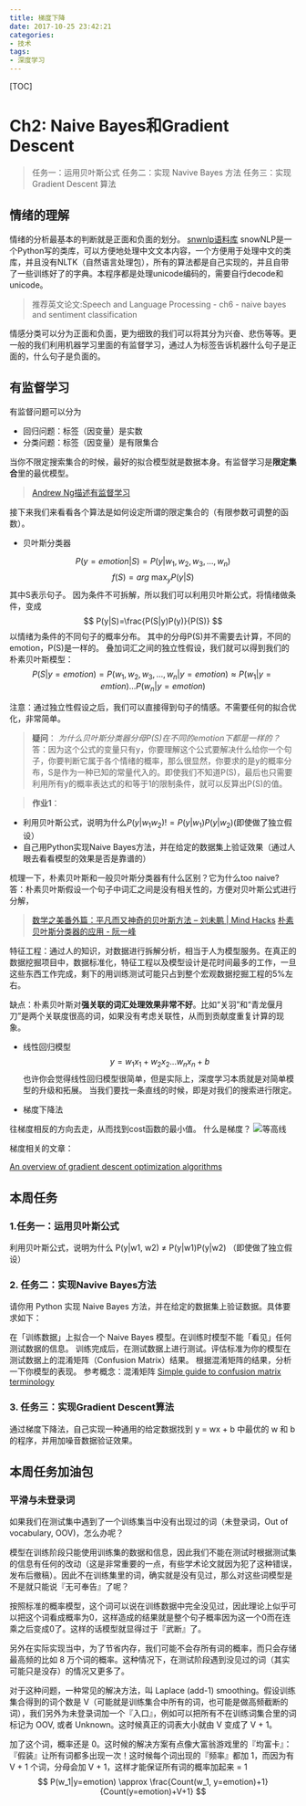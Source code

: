 ```yaml
---
title: 梯度下降
date: 2017-10-25 23:42:21
categories:
- 技术
tags:
- 深度学习
---
```

[TOC]

# Ch2: Naive Bayes和Gradient Descent
> 任务一：运用贝叶斯公式
任务二：实现 Navive Bayes 方法
任务三：实现 Gradient Descent 算法

## 情绪的理解
情绪的分析最基本的判断就是正面和负面的划分。
[snwnlp语料库](https://github.com/isnowfy/snownlp)
snowNLP是一个Python写的类库，可以方便地处理中文文本内容，一个方便用于处理中文的类库，并且没有NLTK（自然语言处理包），所有的算法都是自己实现的，并且自带了一些训练好了的字典。本程序都是处理unicode编码的，需要自行decode和unicode。

>推荐英文论文:Speech and Language Processing - ch6 - naive bayes and sentiment classification

情感分类可以分为正面和负面，更为细致的我们可以将其分为兴奋、悲伤等等。更一般的我们利用机器学习里面的有监督学习，通过人为标签告诉机器什么句子是正面的，什么句子是负面的。

## 有监督学习
有监督问题可以分为
- 回归问题：标签（因变量）是实数
- 分类问题：标签（因变量）是有限集合

当你不限定搜索集合的时候，最好的拟合模型就是数据本身。有监督学习是**限定集合**里的最优模型。

>[Andrew Ng描述有监督学习](https://www.coursera.org/learn/machine-learning/lecture/1VkCb/supervised-learning)

接下来我们来看看各个算法是如何设定所谓的限定集合的（有限参数可调整的函数）。

- 贝叶斯分类器

$$ P(y=emotion|S)=P(y|w_1, w_2, w_3, ..., w_n) $$
$$ f(S)=arg\ \max_{y} P(y|S)  $$
其中S表示句子。
因为条件不可拆解，所以我们可以利用贝叶斯公式，将情绪做条件，变成
$$ P(y|S)=\frac{P(S|y)P(y)}{P(S)} $$
以情绪为条件的不同句子的概率分布。
其中的分母P(S)并不需要去计算，不同的emotion，P(S)是一样的。
叠加词汇之间的独立性假设，我们就可以得到我们的朴素贝叶斯模型：
$$ P(S|y=emotion)=P(w_1, w_2, w_3, ..., w_n|y=emotion)
\approx P(w_1|y=emtion)...P(w_n|y=emotion) $$

注意：通过独立性假设之后，我们可以直接得到句子的情感。不需要任何的拟合优化，非常简单。

> **疑问**：
*为什么贝叶斯分类器分母P(S)在不同的emotion下都是一样的？*
答：因为这个公式的变量只有y，你要理解这个公式要解决什么给你一个句子，你要判断它属于各个情绪的概率，那么很显然，你要求的是y的概率分布，S是作为一种已知的常量代入的。即使我们不知道P(S)，最后也只需要利用所有y的概率表达式的和等于1的限制条件，就可以反算出P(S)的值。

>**作业1**：
- 利用贝叶斯公式，说明为什么$P(y|w_1w_2)!=P(y|w_1)P(y|w_2)$(即使做了独立假设）
- 自己用Python实现Naive Bayes方法，并在给定的数据集上验证效果（通过人眼去看看模型的效果是否是靠谱的）


梳理一下，朴素贝叶斯和一般贝叶斯分类器有什么区别？它为什么too naive?
答：朴素贝叶斯假设一个句子中词汇之间是没有相关性的，方便对贝叶斯公式进行分解，
>[数学之美番外篇：平凡而又神奇的贝叶斯方法 – 刘未鹏 | Mind Hacks](http://mindhacks.cn/2008/09/21/the-magical-bayesian-method/)
[朴素贝叶斯分类器的应用 - 阮一峰](http://www.ruanyifeng.com/blog/2013/12/naive_bayes_classifier.html)

特征工程：通过人的知识，对数据进行拆解分析，相当于人为模型服务。在真正的数据挖掘项目中，数据标准化，特征工程以及模型设计是花时间最多的工作，一旦这些东西工作完成，剩下的用训练测试可能只占到整个宏观数据挖掘工程的5%左右。

缺点：朴素贝叶斯对**强关联的词汇处理效果非常不好**。比如“关羽”和“青龙偃月刀”是两个关联度很高的词，如果没有考虑关联性，从而到贡献度重复计算的现象。

- 线性回归模型
$$ y=w_1 x_1 + w_2 x_2 ...w_n x_n + b $$
也许你会觉得线性回归模型很简单，但是实际上，深度学习本质就是对简单模型的升级和拓展。
当我们要找一条直线的时候，即是对我们的搜索进行限定。

- 梯度下降法

往梯度相反的方向去走，从而找到cost函数的最小值。
什么是梯度？
![等高线](https://leanote.com/api/file/getImage?fileId=59f59b74ab644164490010f3)

梯度相关的文章：

[An overview of gradient descent optimization algorithms](http://sebastianruder.com/optimizing-gradient-descent/)

## 本周任务
### 1.任务一：运用贝叶斯公式

利用贝叶斯公式，说明为什么 P(y|w1, w2) ≠ P(y|w1)P(y|w2) （即使做了独立假设）

### 2. 任务二：实现Navive Bayes方法

请你用 Python 实现 Naive Bayes 方法，并在给定的数据集上验证数据。具体要求如下：

在「训练数据」上拟合一个 Naive Bayes 模型。在训练时模型不能「看见」任何测试数据的信息。
训练完成后，在测试数据上进行测试。评估标准为你的模型在测试数据上的混淆矩阵（Confusion Matrix）结果。
根据混淆矩阵的结果，分析一下你模型的表现。
参考概念：混淆矩阵 [Simple guide to confusion matrix terminology](http://www.dataschool.io/simple-guide-to-confusion-matrix-terminology/)

### 3. 任务三：实现Gradient Descent算法

通过梯度下降法，自己实现一种通用的给定数据找到 y = wx + b 中最优的 w 和 b 的程序，并用加噪音数据验证效果。

## 本周任务加油包
### 平滑与未登录词
如果我们在测试集中遇到了一个训练集当中没有出现过的词（未登录词，Out of vocabulary, OOV)，怎么办呢？

模型在训练阶段只能使用训练集的数据和信息，因此我们不能在测试时根据测试集的信息有任何的改动（这是非常重要的一点，有些学术论文就因为犯了这种错误，发布后撤稿）。因此不在训练集里的词，确实就是没有见过，那么对这些词模型是不是就只能说『无可奉告』了呢？

按照标准的概率模型，这个词可以说在训练数据中完全没见过，因此理论上似乎可以把这个词看成概率为0，这样造成的结果就是整个句子概率因为这一个0而在连乘之后变成0了。这样的话模型就显得过于『武断』了。

另外在实际实现当中，为了节省内存，我们可能不会存所有词的概率，而只会存储最高频的比如 8 万个词的概率。这种情况下，在测试阶段遇到没见过的词（其实可能只是没存）的情况又更多了。

对于这种问题，一种常见的解决方法，叫 Laplace (add-1) smoothing。假设训练集合得到的词个数是 V（可能就是训练集合中所有的词，也可能是做高频截断的词），我们另外为未登录词加一个『入口』，例如可以把所有不在训练词集合里的词标记为 OOV, 或者 Unknown。这时候真正的词表大小就由 V 变成了 V + 1。

加了这个词，概率还是 0。这时候的解决方案有点像大富翁游戏里的『均富卡』：『假装』让所有词都多出现一次！这时候每个词出现的『频率』都加 1，而因为有 V + 1 个词，分母会加 V + 1，这样才能保证所有词的概率加起来 = 1
$$ P(w_1|y=emotion) \approx \frac{Count(w_1, y=emotion)+1}{Count(y=emotion)+V+1} $$
